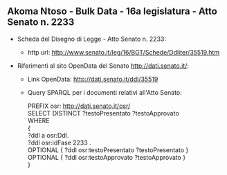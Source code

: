 ## Akoma Ntoso - Bulk Data - 16a legislatura - Atto Senato n. 2233 ##

* Scheda del Disegno di Legge - Atto Senato n. 2233:
	* http url: http://www.senato.it/leg/16/BGT/Schede/Ddliter/35519.htm

* Riferimenti al sito OpenData del Senato http://dati.senato.it/:
	* Link OpenData: http://dati.senato.it/ddl/35519
	* Query SPARQL per i documenti relativi all'Atto Senato:

        PREFIX osr: <http://dati.senato.it/osr/>  
		SELECT DISTINCT ?testoPresentato ?testoApprovato  
		WHERE  
		{  
		    ?ddl a osr:Ddl.  
		    ?ddl osr:idFase 2233 .  
		    OPTIONAL { ?ddl osr:testoPresentato ?testoPresentato }  
		    OPTIONAL { ?ddl osr:testoApprovato ?testoApprovato }  
		}
		